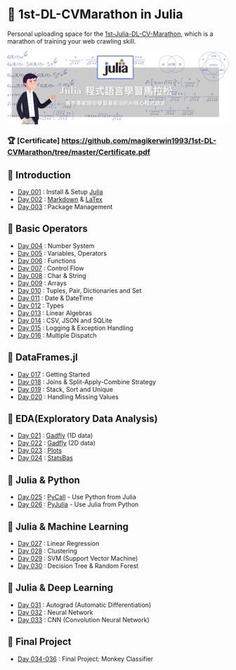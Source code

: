 # :runner: 1st-DL-CVMarathon in Julia

Personal uploading space for the [1st-Julia-DL-CV-Marathon](https://julia.cupoy.com/), which is a marathon of training your web crawling skill.

<img src="./indexBanner.png">

### :trophy: [Certificate] https://github.com/magikerwin1993/1st-DL-CVMarathon/tree/master/Certificate.pdf

## :triangular_flag_on_post: Introduction
- [Day 001](https://github.com/magikerwin1993/1st-DL-CVMarathon/tree/master/homework/Day-001) : Install & Setup [Julia](https://en.wikipedia.org/wiki/Julia_(programming_language))
- [Day 002](https://github.com/magikerwin1993/1st-DL-CVMarathon/tree/master/homework/Day-002) : [Markdown](https://en.wikipedia.org/wiki/Markdown) & [LaTex](https://en.wikibooks.org/wiki/LaTeX)
- [Day 003](https://github.com/magikerwin1993/1st-DL-CVMarathon/tree/master/homework/Day-003) : Package Management

## :triangular_flag_on_post: Basic Operators
- [Day 004](https://github.com/magikerwin1993/1st-DL-CVMarathon/tree/master/homework/Day-004) : Number System
- [Day 005](https://github.com/magikerwin1993/1st-DL-CVMarathon/tree/master/homework/Day-005) : Variables, Operators
- [Day 006](https://github.com/magikerwin1993/1st-DL-CVMarathon/tree/master/homework/Day-006) : Functions
- [Day 007](https://github.com/magikerwin1993/1st-DL-CVMarathon/tree/master/homework/Day-007) : Control Flow
- [Day 008](https://github.com/magikerwin1993/1st-DL-CVMarathon/tree/master/homework/Day-008) : Char & String
- [Day 009](https://github.com/magikerwin1993/1st-DL-CVMarathon/tree/master/homework/Day-009) : Arrays
- [Day 010](https://github.com/magikerwin1993/1st-DL-CVMarathon/tree/master/homework/Day-010) : Tuples, Pair, Dictionaries and Set
- [Day 011](https://github.com/magikerwin1993/1st-DL-CVMarathon/tree/master/homework/Day-011) : Date & DateTime
- [Day 012](https://github.com/magikerwin1993/1st-DL-CVMarathon/tree/master/homework/Day-012) : Types
- [Day 013](https://github.com/magikerwin1993/1st-DL-CVMarathon/tree/master/homework/Day-013) : Linear Algebras
- [Day 014](https://github.com/magikerwin1993/1st-DL-CVMarathon/tree/master/homework/Day-014) : CSV, JSON and SQLite
- [Day 015](https://github.com/magikerwin1993/1st-DL-CVMarathon/tree/master/homework/Day-015) : Logging & Exception Handling
- [Day 016](https://github.com/magikerwin1993/1st-DL-CVMarathon/tree/master/homework/Day-016) : Multiple Dispatch

## :triangular_flag_on_post: DataFrames.jl
- [Day 017](https://github.com/magikerwin1993/1st-DL-CVMarathon/tree/master/homework/Day-017) : Getting Started
- [Day 018](https://github.com/magikerwin1993/1st-DL-CVMarathon/tree/master/homework/Day-018) : Joins & Split-Apply-Combine Strategy
- [Day 019](https://github.com/magikerwin1993/1st-DL-CVMarathon/tree/master/homework/Day-019) : Stack, Sort and Unique
- [Day 020](https://github.com/magikerwin1993/1st-DL-CVMarathon/tree/master/homework/Day-020) : Handling Missing Values

## :triangular_flag_on_post: EDA(Exploratory Data Analysis)
- [Day 021](https://github.com/magikerwin1993/1st-DL-CVMarathon/tree/master/homework/Day-021) : [Gadfly](http://gadflyjl.org/stable/) (1D data)
- [Day 022](https://github.com/magikerwin1993/1st-DL-CVMarathon/tree/master/homework/Day-022) : [Gadfly](http://gadflyjl.org/stable/) (2D data)
- [Day 023](https://github.com/magikerwin1993/1st-DL-CVMarathon/tree/master/homework/Day-023) : [Plots](http://docs.juliaplots.org/latest/)
- [Day 024](https://github.com/magikerwin1993/1st-DL-CVMarathon/tree/master/homework/Day-024) : [StatsBas](https://juliastats.org/StatsBase.jl/stable/)

## :triangular_flag_on_post: Julia & Python
- [Day 025](https://github.com/magikerwin1993/1st-DL-CVMarathon/tree/master/homework/Day-025) : [PyCall](https://github.com/JuliaPy/PyCall.jl) - Use Python from Julia
- [Day 026](https://github.com/magikerwin1993/1st-DL-CVMarathon/tree/master/homework/Day-026) : [PyJulia](https://pyjulia.readthedocs.io/en/latest/) - Use Julia from Python

## :triangular_flag_on_post: Julia & Machine Learning
- [Day 027](https://github.com/magikerwin1993/1st-DL-CVMarathon/tree/master/homework/Day-027) : Linear Regression
- [Day 028](https://github.com/magikerwin1993/1st-DL-CVMarathon/tree/master/homework/Day-028) : Clustering
- [Day 029](https://github.com/magikerwin1993/1st-DL-CVMarathon/tree/master/homework/Day-029) : SVM (Support Vector Machine)
- [Day 030](https://github.com/magikerwin1993/1st-DL-CVMarathon/tree/master/homework/Day-030) : Decision Tree & Random Forest

## :triangular_flag_on_post: Julia & Deep Learning
- [Day 031](https://github.com/magikerwin1993/1st-DL-CVMarathon/tree/master/homework/Day-031) : Autograd (Automatic Differentiation)
- [Day 032](https://github.com/magikerwin1993/1st-DL-CVMarathon/tree/master/homework/Day-032) : Neural Network
- [Day 033](https://github.com/magikerwin1993/1st-DL-CVMarathon/tree/master/homework/Day-033) : CNN (Convolution Neural Network)

## :checkered_flag: Final Project
- [Day 034-036](https://github.com/magikerwin1993/1st-DL-CVMarathon/tree/master/homework/Day-034_036) : Final Project: Monkey Classifier